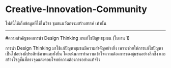 # Creative-Innovation-Community
ไฟล์นี้ใช้เก็บข้อมูลที่ใช้ในวิชา ชุมชนนวัตกรรมสร้างสรรค์ เท่านั้น


-----
#ความสำคัญของการนำ Design Thinking มาแก้ไขปัญหาชุมชน (ใบงาน 1)

การนำ Design Thinking มาใช้แก้ปัญหาชุมชนมีความสำคัญอย่างยิ่ง เพราะช่วยให้การแก้ไขปัญหาเป็นไปอย่างมีประสิทธิภาพและยั่งยืน โดยเน้นการทำความเข้าใจความต้องการของชุมชนอย่างลึกซึ้ง และสร้างโซลูชั่นที่ตรงจุดและตอบโจทย์ความต้องการอย่างแท้จริง
